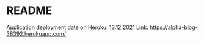 # README

Application deployment date on Heroku: 13.12.2021
Link: https://alpha-blog-38392.herokuapp.com/